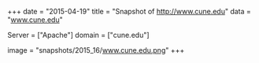 
+++
date = "2015-04-19"
title = "Snapshot of http://www.cune.edu"
data = "www.cune.edu"

Server = ["Apache"]
domain = ["cune.edu"]

  image = "snapshots/2015_16/www.cune.edu.png"
+++
#
